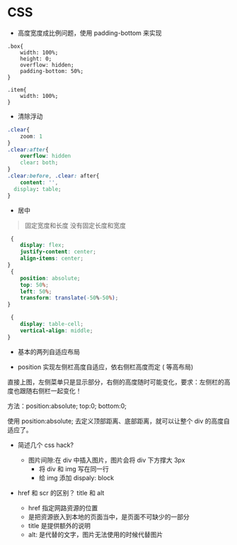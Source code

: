 # CSS

-   高度宽度成比例问题，使用 padding-bottom 来实现

```
.box{
    width: 100%;
    height: 0;
    overflow: hidden;
    padding-bottom: 50%;
}

.item{
    width: 100%;
}
```

-   清除浮动

```css
.clear{
    zoom: 1
}
.clear:after{
    overflow: hidden
    clear: both;
}
.clear:before, .clear: after{
    content: '',
  display: table;
}
```

-   居中

> 固定宽度和长度
> 没有固定长度和宽度

```css
 {
    display: flex;
    justify-content: center;
    align-items: center;
}
 {
    position: absolute;
    top: 50%;
    left: 50%;
    transform: translate(-50%-50%);
}

 {
    display: table-cell;
    vertical-align: middle;
}
```

-   基本的两列自适应布局

-   position 实现左侧栏高度自适应，依右侧栏高度而定 ( 等高布局)

直接上图，左侧菜单只是显示部分，右侧的高度随时可能变化，要求：左侧栏的高度也跟随右侧栏一起变化！

方法：position:absolute; top:0; bottom:0;

使用 position:absolute; 去定义顶部距离、底部距离，就可以让整个 div 的高度自适应了。

-   简述几个 css hack?

    -   图片间隙:在 div 中插入图片，图片会将 div 下方撑大 3px
        -   将 div 和 img 写在同一行
        -   给 img 添加 dispaly: block

-   href 和 scr 的区别？ title 和 alt
    -   href 指定网路资源的位置
    -   是把资源嵌入到本地的页面当中，是页面不可缺少的一部分
    -   title 是提供额外的说明
    -   alt: 是代替的文字，图片无法使用的时候代替图片
